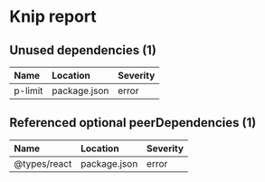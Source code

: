 # Knip report

## Unused dependencies (1)

| Name    | Location     | Severity |
| :------ | :----------- | :------- |
| p-limit | package.json | error    |

## Referenced optional peerDependencies (1)

| Name         | Location     | Severity |
| :----------- | :----------- | :------- |
| @types/react | package.json | error    |

